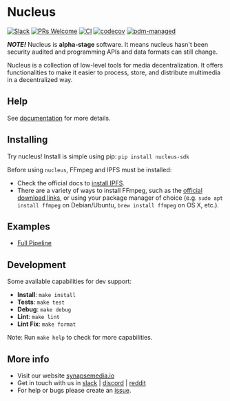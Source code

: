 # Nucleus

[![Slack](https://camo.githubusercontent.com/552ad37eb845d5e54e1bef55f3ea7adb185f36c845a6b676eec85e97122b2fcd/68747470733a2f2f696d672e736869656c64732e696f2f62616467652f736c61636b2d6a6f696e2d6f72616e67652e737667)](https://join.slack.com/t/synapse-media/shared_invite/zt-1vbnai6ee-zxOs1Outt2oGMA7Sh1CXgQ)
[![PRs Welcome](https://img.shields.io/badge/PRs-welcome-brightgreen.svg?style=flat-square)](https://makeapullrequest.com)
[![CI](https://github.com/ZorrillosDev/watchit-toolkit/actions/workflows/ci.yml/badge.svg)](https://github.com/ZorrillosDev/watchit-toolkit/actions/workflows/ci.yml)
[![codecov](https://codecov.io/gh/SynapseMedia/nucleus/branch/main/graph/badge.svg?token=M9FF5B6UNA)](https://codecov.io/gh/SynapseMedia/nucleus)
[![pdm-managed](https://img.shields.io/badge/pdm-managed-blueviolet)](https://pdm.fming.dev)

***NOTE!*** Nucleus is **alpha-stage** software. It means nucleus hasn't been security audited and programming APIs and data formats can still change.

Nucleus is a collection of low-level tools for media decentralization. It offers functionalities to make it easier to process, store, and distribute multimedia in a decentralized way.

## Help

See [documentation](https://synapsemedia.github.io/nucleus/) for more details.

## Installing

Try nucleus! Install is simple using pip: `pip install nucleus-sdk`

Before using `nucleus`, FFmpeg and IPFS must be installed:

- Check the official docs to [install IPFS](https://docs.ipfs.tech/install/command-line/#system-requirements).
- There are a variety of ways to install FFmpeg, such as the [official download links](https://ffmpeg.org/download.html), or using your package manager of choice (e.g. `sudo apt install ffmpeg` on Debian/Ubuntu, `brew install ffmpeg` on OS X, etc.).

## Examples

- [Full Pipeline](./examples/full.py)

## Development

Some available capabilities for dev support:

- **Install**: `make install`
- **Tests**: `make test`
- **Debug**: `make debug`
- **Lint**: `make lint`
- **Lint Fix**: `make format`

Note: Run `make help` to check for more capabilities.  

## More info

- Visit our website [synapsemedia.io](https://synapsemedia.io)
- Get in touch with us in [slack](https://join.slack.com/t/synapse-media/shared_invite/zt-1vbnai6ee-zxOs1Outt2oGMA7Sh1CXgQ) | [discord](https://discord.gg/MedWgZ7u) | [reddit](https://www.reddit.com/r/synapse_media/)
- For help or bugs please create an [issue](https://github.com/SynapseMedia/nucleus/issues).
